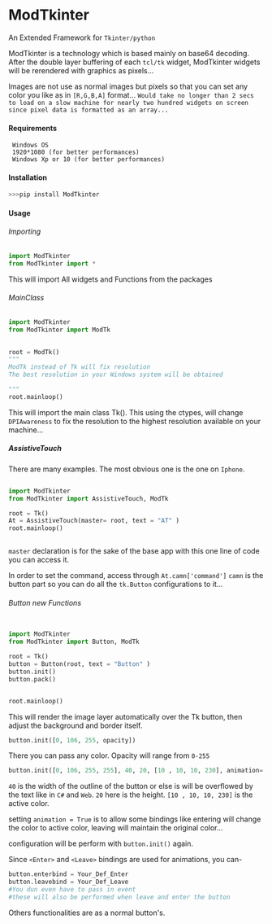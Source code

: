 # ModTkinter

An Extended Framework for `Tkinter/python`

ModTkinter is a technology which is based mainly on base64 decoding. After the double layer buffering of each `tcl/tk` widget, ModTkinter widgets will be rerendered with graphics as pixels...

Images are not use as normal images but pixels so that you can set any color you like as in `[R,G,B,A]` format...
`Would take no longer than 2 secs to load on a slow machine for nearly two hundred widgets on screen since
pixel data is formatted as an array...`

#### Requirements

     Windows OS
     1920*1080 (for better performances)
     Windows Xp or 10 (for better performances)


#### Installation
    
```python
>>>pip install ModTkinter
```

#### Usage
###### Importing
```python
import ModTkinter
from ModTkinter import *
```
This will import All widgets and Functions from the packages

###### MainClass
```python
import ModTkinter
from ModTkinter import ModTk

    
root = ModTk()
"""
ModTk instead of Tk will fix resolution 
The best resolution in your Windows system will be obtained

"""
root.mainloop()
```

This will import the main class Tk(). This using the ctypes, will change `DPIAwareness` to fix the resolution to the highest resolution available on your machine...

##### AssistiveTouch

There are many examples. The most obvious one is the one on `Iphone`.

```python

import ModTkinter
from ModTkinter import AssistiveTouch, ModTk

root = Tk()
At = AssistiveTouch(master= root, text = "AT" )
root.mainloop()



```
`master` declaration is for the sake of the base app
with this one line of code you can access it.

In order to set the command, access through `At.camn['command']`
`camn` is the button part so you can do all the `tk.Button` configurations to it...


###### Button new Functions

```python

import ModTkinter
from ModTkinter import Button, ModTk

root = Tk()
button = Button(root, text = "Button" )
button.init()
button.pack()


root.mainloop()

```
This will render the image layer automatically over the Tk button, then adjust the background and border itself.

```python
button.init([0, 106, 255, opacity])
```
There you can pass any color. Opacity will range from `0-255`
```python
button.init([0, 106, 255, 255], 40, 20, [10 , 10, 10, 230], animation= True)
```

`40` is the width of the outline of the button or else is will be overflowed by the text like in `C#` and `Web`.
`20` here is the height.
`[10 , 10, 10, 230]` is the active color.

setting `animation = True` is to allow some bindings like entering will change the color to active color, leaving will maintain the original color...

configuration will be perform with `button.init()` again.

Since `<Enter>` and `<Leave>` bindings are used for animations, you can-

```python
button.enterbind = Your_Def_Enter
button.leavebind = Your_Def_Leave
#You dun even have to pass in event
#these will also be performed when leave and enter the button 
```

Others functionalities are as a normal button's.









